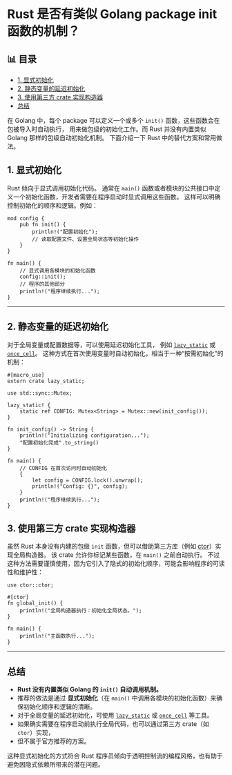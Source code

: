 ﻿# Rust 是否有类似 Golang package init 函数的机制？


## 📊 目录

- [1. 显式初始化](#1-显式初始化)
- [2. 静态变量的延迟初始化](#2-静态变量的延迟初始化)
- [3. 使用第三方 crate 实现构造器](#3-使用第三方-crate-实现构造器)
- [总结](#总结)


在 Golang 中，每个 package 可以定义一个或多个 `init()` 函数，这些函数会在包被导入时自动执行，
用来做包级的初始化工作。而 Rust 并没有内置类似 Golang 那样的包级自动初始化机制。
下面介绍一下 Rust 中的替代方案和常用做法。

## 1. 显式初始化

Rust 倾向于显式调用初始化代码。
通常在 `main()` 函数或者模块的公共接口中定义一个初始化函数，开发者需要在程序启动时显式调用这些函数。
这样可以明确控制初始化的顺序和逻辑。例如：

```rust:path/to/file
mod config {
    pub fn init() {
        println!("配置初始化");
        // 读取配置文件、设置全局状态等初始化操作
    }
}

fn main() {
    // 显式调用各模块的初始化函数
    config::init();
    // 程序的其他部分
    println!("程序继续执行...");
}
```

---

## 2. 静态变量的延迟初始化

对于全局变量或配置数据等，可以使用延迟初始化工具，
例如 [`lazy_static`](https://crates.io/crates/lazy_static) 或 [`once_cell`](https://crates.io/crates/once_cell)。
这种方式在首次使用变量时自动初始化，相当于一种“按需初始化”的机制：

```rust:path/to/file
#[macro_use]
extern crate lazy_static;

use std::sync::Mutex;

lazy_static! {
    static ref CONFIG: Mutex<String> = Mutex::new(init_config());
}

fn init_config() -> String {
    println!("Initializing configuration...");
    "配置初始化完成".to_string()
}

fn main() {
    // CONFIG 在首次访问时自动初始化
    {
        let config = CONFIG.lock().unwrap();
        println!("Config: {}", config);
    }
    println!("程序继续执行...");
}
```

## 3. 使用第三方 crate 实现构造器

虽然 Rust 本身没有内建的包级 `init` 函数，但可以借助第三方库（例如 [ctor](https://crates.io/crates/ctor)）实现全局构造器。
该 crate 允许你标记某些函数，在 `main()` 之前自动执行。
不过这种方法需要谨慎使用，因为它引入了隐式的初始化顺序，可能会影响程序的可读性和维护性：

```rust:path/to/file
use ctor::ctor;

#[ctor]
fn global_init() {
    println!("全局构造器执行：初始化全局状态。");
}

fn main() {
    println!("主函数执行...");
}
```

---

## 总结

- **Rust 没有内置类似 Golang 的 `init()` 自动调用机制。**
- 推荐的做法是通过 **显式初始化**（在 `main()` 中调用各模块的初始化函数）来确保初始化顺序和逻辑的清晰。
- 对于全局变量的延迟初始化，可使用 [`lazy_static`](https://crates.io/crates/lazy_static)
或 [`once_cell`](https://crates.io/crates/once_cell) 等工具。
- 如果确实需要在程序启动前执行全局代码，也可以通过第三方 crate（如 `ctor`）实现，
- 但不属于官方推荐的方案。

这种显式初始化的方式符合 Rust 程序员倾向于透明控制流的编程风格，也有助于避免因隐式依赖所带来的潜在问题。

